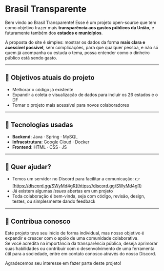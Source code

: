 # Brasil Transparente

Bem vindo ao Brasil Transparente! Esse é um projeto open-source que tem como objetivo trazer mais **transparência aos gastos públicos da União**, e futuramente também dos **estados e municípios**.

A proposta do site é simples: mostrar os dados da forma **mais clara e acessível possível**, sem complicações, para que qualquer pessoa, e não só quem já acompanha ou estuda o tema, possa entender como o dinheiro público está sendo gasto.

---

## 📌 Objetivos atuais do projeto

- Melhorar o código já existente
- Expandir a coleta e visualização de dados para incluir os 26 estados e o DF
- Tornar o projeto mais acessível para novos colaboradores

---

## 🔧 Tecnologias usadas

- **Backend**: Java · Spring · MySQL
- **Infraestrutura**: Google Cloud · Docker
- **Frontend**: HTML · CSS · JS

---

## 💬 Quer ajudar?

- Temos um servidor no Discord para facilitar a comunicação:
  👉 [https://discord.gg/SWyMd4gR](https://discord.gg/SWyMd4gR)
- Já existem algumas *issues* abertas em um projeto
- Toda colaboração é bem-vinda, seja com código, revisão, design, testes, ou simplesmente dando feedback

---

## 🤝 Contribua conosco

Este projeto teve seu início de forma individual, mas nosso objetivo é expandir e crescer com o apoio de uma comunidade colaborativa.  
Se você acredita na importância da transparência pública, deseja aprimorar suas habilidades ou contribuir com o desenvolvimento de uma ferramenta útil para a sociedade, entre em contato conosco através do nosso Discord.

Agradecemos seu interesse em fazer parte deste projeto!
